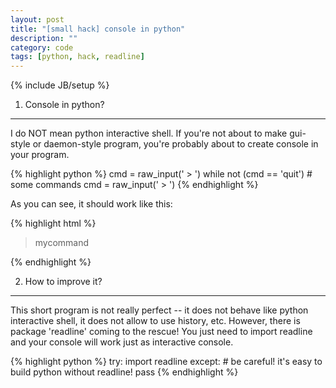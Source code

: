 ```yaml
---
layout: post
title: "[small hack] console in python"
description: ""
category: code
tags: [python, hack, readline]
---
```

{% include JB/setup %}

1) Console in python?
----------------------

I do NOT mean python interactive shell. If you're not about to make gui-style or daemon-style program, you're probably about to create console in your program.

{% highlight python %}
cmd = raw_input(' > ')
while not (cmd == 'quit')
	# some commands
	cmd = raw_input(' > ')
{% endhighlight %}

As you can see, it should work like this:

{% highlight html %}
 > mycommand
 >
{% endhighlight %}

2) How to improve it?
---------------------

This short program is not really perfect -- it does not behave like python interactive shell, it does not allow to use history, etc. However, there is package 'readline' coming to the rescue! You just need to import readline and your console will work just as interactive console.

{% highlight python %}
try:
	import readline
except:
	# be careful! it's easy to build python without readline!
	pass
{% endhighlight %}

